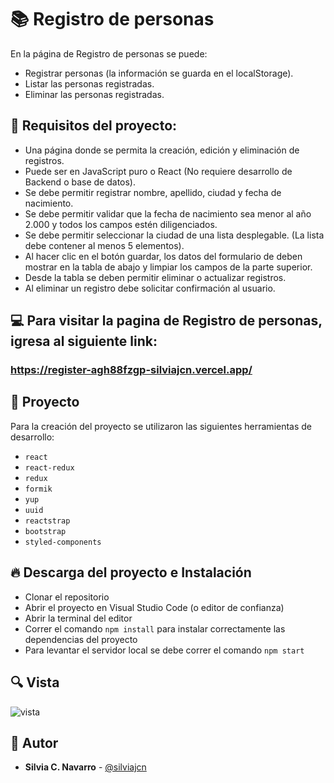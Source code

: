 # 📚 Registro de personas

En la página de Registro de personas se puede:

* Registrar personas (la información se guarda en el localStorage).
* Listar las personas registradas.
* Eliminar las personas registradas.

## 📌 Requisitos del proyecto:

* Una página donde se permita la creación, edición y eliminación de registros.
* Puede ser en JavaScript puro o React (No requiere desarrollo de Backend o base de datos).
* Se debe permitir registrar nombre, apellido, ciudad y fecha de nacimiento.
* Se debe permitir validar que la fecha de nacimiento sea menor al año 2.000 y todos los campos estén diligenciados.
* Se debe permitir seleccionar la ciudad de una lista desplegable. (La lista debe contener al menos 5 elementos).
* Al hacer clic en el botón guardar, los datos del formulario de deben mostrar en la tabla de abajo y limpiar los campos de la parte superior.
* Desde la tabla se deben permitir eliminar o actualizar registros.
* Al eliminar un registro debe solicitar confirmación al usuario.

## 💻 Para visitar la pagina de Registro de personas, igresa al siguiente link:

### https://register-agh88fzgp-silviajcn.vercel.app/
    
## 💎 Proyecto

Para la creación del proyecto se utilizaron las siguientes herramientas de desarrollo:

* ```react```
* ```react-redux```
* ```redux```
* ```formik```
* ```yup```
* ```uuid```
* ```reactstrap```
* ```bootstrap```
* ```styled-components```

## 🔥 Descarga del proyecto e Instalación

* Clonar el repositorio
* Abrir el proyecto en Visual Studio Code (o editor de confianza)
* Abrir la terminal del editor
* Correr el comando ```npm install``` para instalar correctamente las dependencias del proyecto
* Para levantar el servidor local se debe correr el comando ```npm start```

## 🔍 Vista 
![vista](https://user-images.githubusercontent.com/88461234/155657062-2aa47a1c-aa9b-4c97-9cd3-0e2c721191c6.png)

## 🌟 Autor

* **Silvia C. Navarro**  - [@silviajcn](https://github.com/silviajcn)
